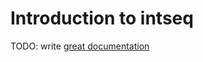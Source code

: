 # Introduction to intseq

TODO: write [great documentation](http://jacobian.org/writing/what-to-write/)
